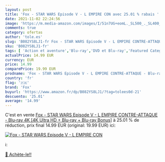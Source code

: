```yaml
---
layout: post
title: 'Fox - STAR WARS Episode V - L EMPIRE CON avec 25.01 % rabais '
date: 2021-11-02 22:24:56
image: 'https://m.media-amazon.com/images/I/51n7UG+eomL._SL500_._SL400_.jpg'
comments: true
category: ofertas
author: 'tole.es'
slug: 'B082YS8LJ1-fr Fox - STAR WARS Episode V - L EMPIRE CONTRE-ATTAQUE - Blu-...'
sku: 'B082YS8LJ1-fr'
tags: [ 'Action et aventure','Blu-ray','DVD et Blu-ray','Featured Categories','Films','Science-fiction','fox', ]
actualPrice: 14.99 EUR
currency: EUR
price: 14.99
comparePrice: 19.99 EUR
prodname: 'Fox - STAR WARS Episode V - L EMPIRE CONTRE-ATTAQUE - Blu-ray 4K [4K Ultra HD + Blu-ray + Blu-ray Bonus]'
country: 'fr'
flag: '🇫🇷'
brand: 'Fox'
buyurl: 'https://www.amazon.fr/dp/B082YS8LJ1/?tag=tolees0d-21'
descuento: '25.01'
average: '14.99'
---
```


C'est en vente [Fox - STAR WARS Episode V - L EMPIRE CONTRE-ATTAQUE - Blu-ray 4K [4K Ultra HD + Blu-ray + Blu-ray Bonus]](https://www.amazon.fr/dp/B082YS8LJ1/?tag=tolees0d-21)  à  25.01 % de réduction, prix final  14.99 EUR (original: 19.99 EUR) ici:

[![Fox - STAR WARS Episode V - L EMPIRE CON](https://m.media-amazon.com/images/I/51n7UG+eomL._SL500_._SL400_.jpg)](https://www.amazon.fr/dp/B082YS8LJ1/?tag=tolees0d-21)

ℹ️:


[🛒 Achète-le!!](https://www.amazon.fr/dp/B082YS8LJ1/?tag=tolees0d-21)
